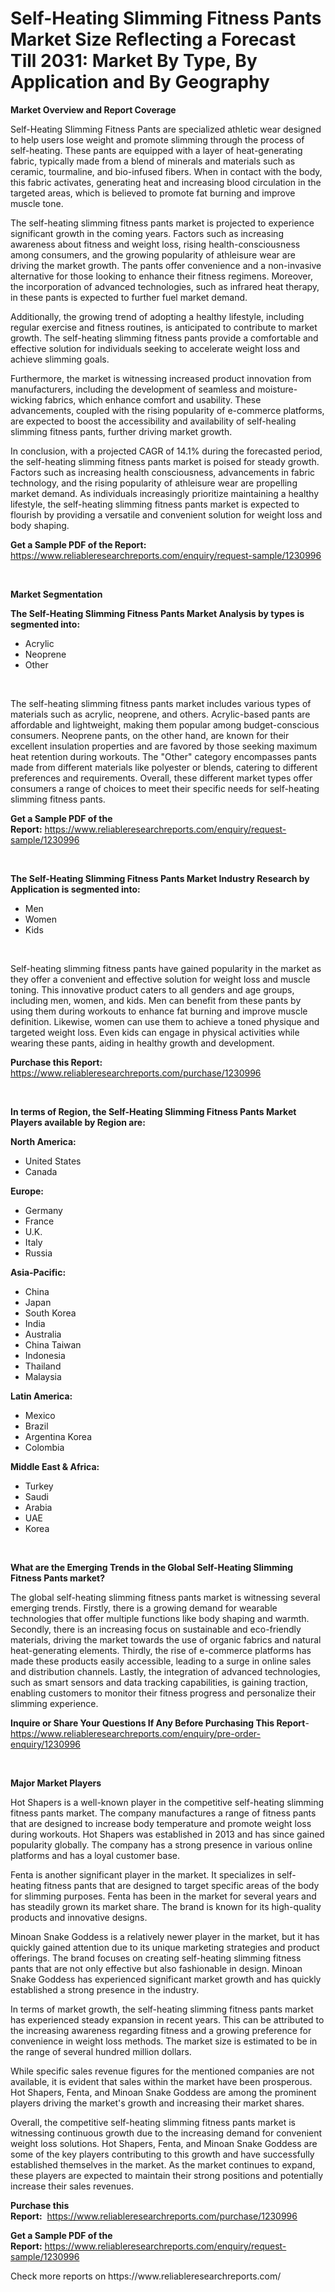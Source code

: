 <p><h1>Self-Heating Slimming Fitness Pants Market Size Reflecting a Forecast Till 2031: Market By Type, By Application and By Geography</h1></p><p><strong>Market Overview and Report Coverage</strong></p>
<p><p>Self-Heating Slimming Fitness Pants are specialized athletic wear designed to help users lose weight and promote slimming through the process of self-heating. These pants are equipped with a layer of heat-generating fabric, typically made from a blend of minerals and materials such as ceramic, tourmaline, and bio-infused fibers. When in contact with the body, this fabric activates, generating heat and increasing blood circulation in the targeted areas, which is believed to promote fat burning and improve muscle tone.</p><p>The self-heating slimming fitness pants market is projected to experience significant growth in the coming years. Factors such as increasing awareness about fitness and weight loss, rising health-consciousness among consumers, and the growing popularity of athleisure wear are driving the market growth. The pants offer convenience and a non-invasive alternative for those looking to enhance their fitness regimens. Moreover, the incorporation of advanced technologies, such as infrared heat therapy, in these pants is expected to further fuel market demand.</p><p>Additionally, the growing trend of adopting a healthy lifestyle, including regular exercise and fitness routines, is anticipated to contribute to market growth. The self-heating slimming fitness pants provide a comfortable and effective solution for individuals seeking to accelerate weight loss and achieve slimming goals.</p><p>Furthermore, the market is witnessing increased product innovation from manufacturers, including the development of seamless and moisture-wicking fabrics, which enhance comfort and usability. These advancements, coupled with the rising popularity of e-commerce platforms, are expected to boost the accessibility and availability of self-healing slimming fitness pants, further driving market growth.</p><p>In conclusion, with a projected CAGR of 14.1% during the forecasted period, the self-heating slimming fitness pants market is poised for steady growth. Factors such as increasing health consciousness, advancements in fabric technology, and the rising popularity of athleisure wear are propelling market demand. As individuals increasingly prioritize maintaining a healthy lifestyle, the self-heating slimming fitness pants market is expected to flourish by providing a versatile and convenient solution for weight loss and body shaping.</p></p>
<p><strong>Get a Sample PDF of the Report:</strong> <a href="https://www.reliableresearchreports.com/enquiry/request-sample/1230996">https://www.reliableresearchreports.com/enquiry/request-sample/1230996</a></p>
<p>&nbsp;</p>
<p><strong>Market Segmentation</strong></p>
<p><strong>The Self-Heating Slimming Fitness Pants Market Analysis by types is segmented into:</strong></p>
<p><ul><li>Acrylic</li><li>Neoprene</li><li>Other</li></ul></p>
<p>&nbsp;</p>
<p><p>The self-heating slimming fitness pants market includes various types of materials such as acrylic, neoprene, and others. Acrylic-based pants are affordable and lightweight, making them popular among budget-conscious consumers. Neoprene pants, on the other hand, are known for their excellent insulation properties and are favored by those seeking maximum heat retention during workouts. The "Other" category encompasses pants made from different materials like polyester or blends, catering to different preferences and requirements. Overall, these different market types offer consumers a range of choices to meet their specific needs for self-heating slimming fitness pants.</p></p>
<p><strong>Get a Sample PDF of the Report:</strong>&nbsp;<a href="https://www.reliableresearchreports.com/enquiry/request-sample/1230996">https://www.reliableresearchreports.com/enquiry/request-sample/1230996</a></p>
<p>&nbsp;</p>
<p><strong>The Self-Heating Slimming Fitness Pants Market Industry Research by Application is segmented into:</strong></p>
<p><ul><li>Men</li><li>Women</li><li>Kids</li></ul></p>
<p>&nbsp;</p>
<p><p>Self-heating slimming fitness pants have gained popularity in the market as they offer a convenient and effective solution for weight loss and muscle toning. This innovative product caters to all genders and age groups, including men, women, and kids. Men can benefit from these pants by using them during workouts to enhance fat burning and improve muscle definition. Likewise, women can use them to achieve a toned physique and targeted weight loss. Even kids can engage in physical activities while wearing these pants, aiding in healthy growth and development.</p></p>
<p><strong>Purchase this Report:</strong>&nbsp; <a href="https://www.reliableresearchreports.com/purchase/1230996">https://www.reliableresearchreports.com/purchase/1230996</a></p>
<p>&nbsp;</p>
<p><strong>In terms of Region, the Self-Heating Slimming Fitness Pants Market Players available by Region are:</strong></p>
<p>
    <p> <strong> North America: </strong>
        <ul>
            <li>United States</li>
            <li>Canada</li>
        </ul>
        </p> 
    <p> <strong> Europe: </strong>
        <ul>
            <li>Germany</li>
            <li>France</li>
            <li>U.K.</li>
            <li>Italy</li>
            <li>Russia</li>
        </ul>
        </p> 
    <p> <strong> Asia-Pacific: </strong>
        <ul>
            <li>China</li>
            <li>Japan</li>
            <li>South Korea</li>
            <li>India</li>
            <li>Australia</li>
            <li>China Taiwan</li>
            <li>Indonesia</li>
            <li>Thailand</li>
            <li>Malaysia</li>
        </ul>
        </p> 
    <p> <strong> Latin America: </strong>
        <ul>
            <li>Mexico</li>
            <li>Brazil</li>
            <li>Argentina Korea</li>
            <li>Colombia</li>
        </ul>
        </p> 
    <p> <strong> Middle East & Africa: </strong>
        <ul>
            <li>Turkey</li>
            <li>Saudi</li>
            <li>Arabia</li>
            <li>UAE</li>
            <li>Korea</li>
        </ul>
    </p>
    </p>
<p>&nbsp;</p>
<p><strong>What are the Emerging Trends in the Global Self-Heating Slimming Fitness Pants market?</strong></p>
<p><p>The global self-heating slimming fitness pants market is witnessing several emerging trends. Firstly, there is a growing demand for wearable technologies that offer multiple functions like body shaping and warmth. Secondly, there is an increasing focus on sustainable and eco-friendly materials, driving the market towards the use of organic fabrics and natural heat-generating elements. Thirdly, the rise of e-commerce platforms has made these products easily accessible, leading to a surge in online sales and distribution channels. Lastly, the integration of advanced technologies, such as smart sensors and data tracking capabilities, is gaining traction, enabling customers to monitor their fitness progress and personalize their slimming experience.</p></p>
<p><strong>Inquire or Share Your Questions If Any Before Purchasing This Report</strong>- <a href="https://www.reliableresearchreports.com/enquiry/pre-order-enquiry/1230996">https://www.reliableresearchreports.com/enquiry/pre-order-enquiry/1230996</a></p>
<p>&nbsp;</p>
<p><strong>Major Market Players</strong></p>
<p><p>Hot Shapers is a well-known player in the competitive self-heating slimming fitness pants market. The company manufactures a range of fitness pants that are designed to increase body temperature and promote weight loss during workouts. Hot Shapers was established in 2013 and has since gained popularity globally. The company has a strong presence in various online platforms and has a loyal customer base.</p><p>Fenta is another significant player in the market. It specializes in self-heating fitness pants that are designed to target specific areas of the body for slimming purposes. Fenta has been in the market for several years and has steadily grown its market share. The brand is known for its high-quality products and innovative designs.</p><p>Minoan Snake Goddess is a relatively newer player in the market, but it has quickly gained attention due to its unique marketing strategies and product offerings. The brand focuses on creating self-heating slimming fitness pants that are not only effective but also fashionable in design. Minoan Snake Goddess has experienced significant market growth and has quickly established a strong presence in the industry.</p><p>In terms of market growth, the self-heating slimming fitness pants market has experienced steady expansion in recent years. This can be attributed to the increasing awareness regarding fitness and a growing preference for convenience in weight loss methods. The market size is estimated to be in the range of several hundred million dollars.</p><p>While specific sales revenue figures for the mentioned companies are not available, it is evident that sales within the market have been prosperous. Hot Shapers, Fenta, and Minoan Snake Goddess are among the prominent players driving the market's growth and increasing their market shares.</p><p>Overall, the competitive self-heating slimming fitness pants market is witnessing continuous growth due to the increasing demand for convenient weight loss solutions. Hot Shapers, Fenta, and Minoan Snake Goddess are some of the key players contributing to this growth and have successfully established themselves in the market. As the market continues to expand, these players are expected to maintain their strong positions and potentially increase their sales revenues.</p></p>
<p><strong>Purchase this Report:</strong>&nbsp;&nbsp;<a href="https://www.reliableresearchreports.com/purchase/1230996">https://www.reliableresearchreports.com/purchase/1230996</a></p>
<p></p>
<p><strong>Get a Sample PDF of the Report:</strong>&nbsp;<a href="https://www.reliableresearchreports.com/enquiry/request-sample/1230996">https://www.reliableresearchreports.com/enquiry/request-sample/1230996</a></p>
<p>Check more reports on https://www.reliableresearchreports.com/</p>